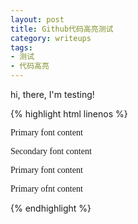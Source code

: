 ```yaml
---
layout: post
title: Github代码高亮测试
category: writeups
tags:
- 测试
- 代码高亮
---
```

hi, there, I'm testing!

{% highlight html linenos %}
<html>
<body>
<p style="font-family: PrimaryFont">
Primary font content</p>
<p style="font-family: SecondaryFont">
Secondary font content</p>
<p style="font-family: PrimaryFont">
Primary font content</p>
<p style="font-family: PrimaryFont">
Primary ofnt content</p>
</body>
</html>
{% endhighlight %}
